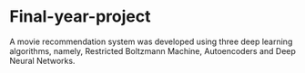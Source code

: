 # Final-year-project
A movie recommendation system was developed using three deep learning algorithms, namely, Restricted Boltzmann Machine, Autoencoders and Deep Neural Networks.
